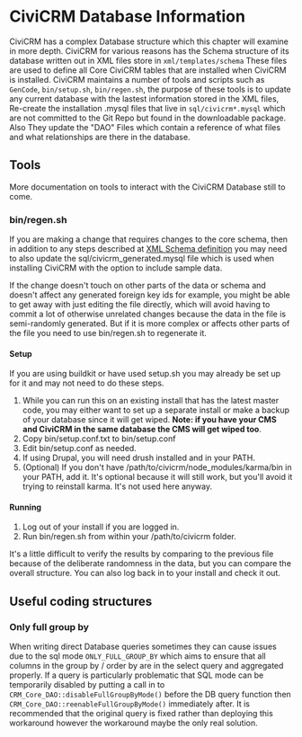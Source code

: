 # CiviCRM Database Information

CiviCRM has a complex Database structure which this chapter will examine in more depth. CiviCRM for various reasons has the Schema structure of its database written out in XML files store in `xml/templates/schema` These files are used to define all Core CiviCRM tables that are installed when CiviCRM is installed. CiviCRM maintains a number of tools and scripts such as `GenCode`, `bin/setup.sh`, `bin/regen.sh`, the purpose of these tools is to update any current database with the lastest information stored in the XML files, Re-create the installation .mysql files that live in `sql/civicrm*.mysql` which are not committed to the Git Repo but found in the downloadable package. Also They update the "DAO" Files which contain a reference of what files and what relationships are there in the database.

## Tools

More documentation on tools to interact with the CiviCRM Database still to come.

### bin/regen.sh

If you are making a change that requires changes to the core schema, then in addition to any steps described at [XML Schema definition](https://docs.civicrm.org/dev/en/latest/framework/database/schema-definition/) you may need to also update the sql/civicrm_generated.mysql file which is used when installing CiviCRM with the option to include sample data.

If the change doesn't touch on other parts of the data or schema and doesn't affect any generated foreign key ids for example, you might be able to get away with just editing the file directly, which will avoid having to commit a lot of otherwise unrelated changes because the data in the file is semi-randomly generated. But if it is more complex or affects other parts of the file you need to use bin/regen.sh to regenerate it.

#### Setup

If you are using buildkit or have used setup.sh you may already be set up for it and may not need to do these steps.

  1. While you can run this on an existing install that has the latest master code, you may either want to set up a separate install or make a backup of your database since it will get wiped. **Note: if you have your CMS and CiviCRM in the same database the CMS will get wiped too**.
  1. Copy bin/setup.conf.txt to bin/setup.conf
  1. Edit bin/setup.conf as needed.
  1. If using Drupal, you will need drush installed and in your PATH.
  1. (Optional) If you don't have /path/to/civicrm/node_modules/karma/bin in your PATH, add it. It's optional because it will still work, but you'll avoid it trying to reinstall karma. It's not used here anyway.

#### Running

  1. Log out of your install if you are logged in.
  1. Run bin/regen.sh from within your /path/to/civicrm folder.

It's a little difficult to verify the results by comparing to the previous file because of the deliberate randomness in the data, but you can compare the overall structure. You can also log back in to your install and check it out.

## Useful coding structures

### Only full group by

When writing direct Database queries sometimes they can cause issues due to the sql mode `ONLY_FULL_GROUP_BY` which aims to ensure that all columns in the group by / order by are in the select query and aggregated properly. If a query is particularly problematic that SQL mode can be temporarily disabled by putting a call in to `CRM_Core_DAO::disableFullGroupByMode()` before the DB query function then `CRM_Core_DAO::reenableFullGroupByMode()` immediately after. It is recommended that the original query is fixed rather than deploying this workaround however the workaround maybe the only real solution.
